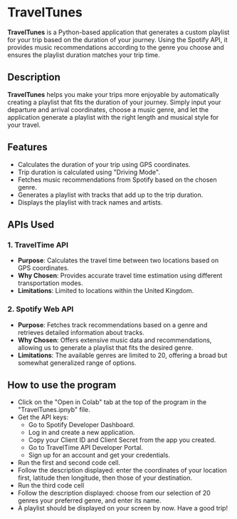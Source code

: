 # TravelTunes

**TravelTunes** is a Python-based application that generates a custom playlist for your trip based on the duration of your journey. Using the Spotify API, it provides music recommendations according to the genre you choose and ensures the playlist duration matches your trip time.

## Description

**TravelTunes** helps you make your trips more enjoyable by automatically creating a playlist that fits the duration of your journey. Simply input your departure and arrival coordinates, choose a music genre, and let the application generate a playlist with the right length and musical style for your travel.

## Features

- Calculates the duration of your trip using GPS coordinates.
- Trip duration is calculated using "Driving Mode".
- Fetches music recommendations from Spotify based on the chosen genre.
- Generates a playlist with tracks that add up to the trip duration.
- Displays the playlist with track names and artists.

## APIs Used

### 1. **TravelTime API**

- **Purpose**: Calculates the travel time between two locations based on GPS coordinates.
- **Why Chosen**: Provides accurate travel time estimation using different transportation modes. 
- **Limitations**: Limited to locations within the United Kingdom. 

### 2. **Spotify Web API**

- **Purpose**: Fetches track recommendations based on a genre and retrieves detailed information about tracks.
- **Why Chosen**: Offers extensive music data and recommendations, allowing us to generate a playlist that fits the desired genre.
- **Limitations**: The available genres are limited to 20, offering a broad but somewhat generalized range of options.

## How to use the program
- Click on the "Open in Colab" tab at the top of the program in the "TravelTunes.ipnyb" file.
- Get the API keys:
  - Go to Spotify Developer Dashboard.
  - Log in and create a new application.
  - Copy your Client ID and Client Secret from the app you created.
  - Go to TravelTime API Developer Portal.
  - Sign up for an account and get your credentials.
- Run the first and second code cell.
- Follow the description displayed: enter the coordinates of your location first, latitude then longitude, then those of your destination.
- Run the third code cell
- Follow the description displayed: choose from our selection of 20 genres your preferred genre, and enter its name.
- A playlist should be displayed on your screen by now. Have a good trip!
